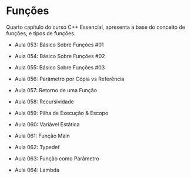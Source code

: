 # Funções

Quarto capítulo do curso C++ Essencial, apresenta a base do conceito de funções, e tipos de funções.

- Aula 053: Básico Sobre Funções #01

- Aula 054: Básico Sobre Funções #02

- Aula 055: Básico Sobre Funções #03

- Aula 056: Parâmetro por Cópia vs Referência

- Aula 057: Retorno de uma Função

- Aula 058: Recursividade

- Aula 059: Pilha de Execução & Escopo
  
- Aula 060: Variável Estática

- Aula 061: Função Main

- Aula 062: Typedef

- Aula 063: Função como Parâmetro

- Aula 064: Lambda